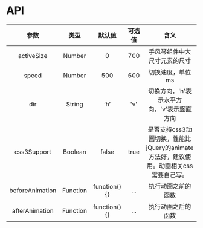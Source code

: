 # API

|       参数        |    类型    |     默认值      | 可选值  |                    含义                    |
| :-------------: | :------: | :----------: | :--: | :--------------------------------------: |
|   activeSize    |  Number  |      0       | 700  |              手风琴组件中大尺寸元素的尺寸              |
|      speed      |  Number  |     500      | 600  |                切换速度，单位ms                 |
|       dir       |  String  |     ‘h’      | 'v'  |         切换方向，'h'表示水平方向，'v'表示竖直方向         |
|   css3Support   | Boolean  |    false     | true | 是否支持css3动画切换，性能比jQuery的animate方法好，建议使用。动画相关css需要自己写。 |
| beforeAnimation | Function | function(){} | ...  |                执行动画之前的函数                 |
| afterAnimation  | Function | function(){} | ...  |                执行动画之后的函数                 |